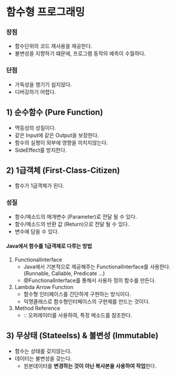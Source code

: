 # 함수형 프로그래밍
### 장점
- 함수단위의 코드 재사용을 제공한다.
- 불변성을 지향하기 떄문에, 프로그램 동작의 예측이 수월하다.

### 단점
- 가독성을 챙기기 쉽지않다.
- 디버깅하기 어렵다.


## 1) 순수함수 (Pure Function)
- 멱등성의 성질이다.
- 같은 Input에 같은 Output을 보장한다.
- 함수의 실행이 외부에 영향을 끼치지않는다.
- SideEffect를 방지한다.


## 2) 1급객체 (First-Class-Citizen)
- 함수가 1급객체가 된다.

### 성질
- 함수/메소드의 매개변수 (Parameter)로 전달 될 수 있다.
- 함수/메소드의 반환 값 (Return)으로 전달 될 수 있다.
- 변수에 담을 수 있다.

#### Java에서 함수를 1급객체로 다루는 방법
1. FunctionalInterface
   - Java에서 기본적으로 제공해주는 FunctionalInterface를 사용한다. (Runnable, Callable, Predicate ...)
   - @FunctionalInterface를 통해서 사용자 정의 함수를 만든다.
2. Lambda Arrow Function
   - 함수형 인터페이스를 간단하게 구현하는 방식이다.
   - 익명클래스로 함수형인터페이스의 구현체를 만드는 것이다.
3. Method Reference
   - :: 오퍼레이터를 사용하여, 특정 메소드를 참조한다.

## 3) 무상태 (Stateelss) & 불변성 (Immutable)
- 함수는 상태를 갖지않는다.
- 데이터는 불변성을 갖는다.
  - 원본데이터를 **변경하는 것이 아닌 복사본을 사용하여 작업**한다.